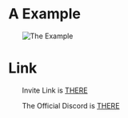 # A Example
  
&nbsp;&nbsp;&nbsp;&nbsp;&nbsp;&nbsp; ![The Example](https://media.giphy.com/media/WZztLeJKIjEug0Px96/giphy.gif)

# Link
&nbsp;&nbsp;&nbsp;&nbsp;&nbsp;&nbsp; Invite Link is [THERE](https://coolcraft.ovh/memeshub)

&nbsp;&nbsp;&nbsp;&nbsp;&nbsp;&nbsp; The Official Discord is [THERE](https://discord.gg/SgWgxzbuCJ)
